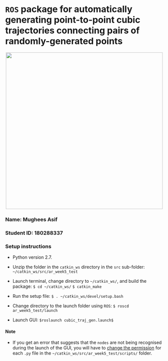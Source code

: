 # `ROS` package for automatically generating point-to-point cubic trajectories connecting pairs of randomly-generated points

<p align="center">
    <img height=500 src="https://github.com/mughees-asif/postgraduate-artificial-intelligence/blob/master/Semester%20B/Advanced%20Robotics/projects/project1/assets/demo.gif">
</p>

### Name: Mughees Asif

### Student ID: 180288337

### Setup instructions

- Python version 2.7.

- Unzip the folder in the `catkin_ws` directory in the `src` sub-folder:
	`~/catkin_ws/src/ar_week5_test`

- Launch terminal, change directory to `~/catkin_ws/`, and build the package:
	`$ cd ~/catkin_ws/`
	`$ catkin_make`

- Run the setup file:
	`$ . ~/catkin_ws/devel/setup.bash`

- Change directory to the launch folder using `ROS`:
	`$ roscd ar_week5_test/launch`

- Launch GUI:
	`$roslaunch cubic_traj_gen.launch$`

#### Note

- If you get an error that suggests that the `nodes` are not being recognised during the launch of the GUI, you will have to [change the permission](https://askubuntu.com/questions/443789/what-does-chmod-x-filename-do-and-how-do-i-use-it) for each `.py` file in the `~/catkin_ws/src/ar_week5_test/scripts/` folder.
